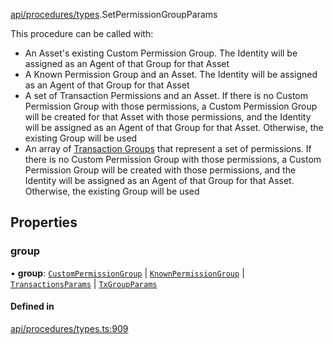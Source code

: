 [api/procedures/types](../../../../Modules/API/Procedures/Types.md).SetPermissionGroupParams

This procedure can be called with:
  - An Asset's existing Custom Permission Group. The Identity will be assigned as an Agent of that Group for that Asset
  - A Known Permission Group and an Asset. The Identity will be assigned as an Agent of that Group for that Asset
  - A set of Transaction Permissions and an Asset. If there is no Custom Permission Group with those permissions, a Custom Permission Group will be created for that Asset with those permissions, and
    the Identity will be assigned as an Agent of that Group for that Asset. Otherwise, the existing Group will be used
  - An array of [Transaction Groups](../../../../Enums/Types/TxGroup.md) that represent a set of permissions. If there is no Custom Permission Group with those permissions, a Custom Permission Group will be created with those permissions, and
    the Identity will be assigned as an Agent of that Group for that Asset. Otherwise, the existing Group will be used

## Properties

### group

• **group**: [`CustomPermissionGroup`](../../../../Classes/API/Entities/CustomPermissionGroup/CustomPermissionGroup.md) \| [`KnownPermissionGroup`](../../../../Classes/API/Entities/KnownPermissionGroup/KnownPermissionGroup.md) \| [`TransactionsParams`](TransactionsParams.md) \| [`TxGroupParams`](TxGroupParams.md)

#### Defined in

[api/procedures/types.ts:909](https://github.com/PolymeshAssociation/polymesh-sdk/blob/15be87e8/src/api/procedures/types.ts#L909)
